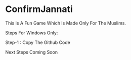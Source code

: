 # ConfirmJannati
This Is A Fun Game Which Is Made Only For The Muslims.

Steps For Windows Only:

Step-1 : Copy The Github Code

Next Steps Coming Soon

